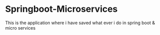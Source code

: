 # Springboot-Microservices
This is the application where i have saved what ever i do in spring boot &amp; micro services
